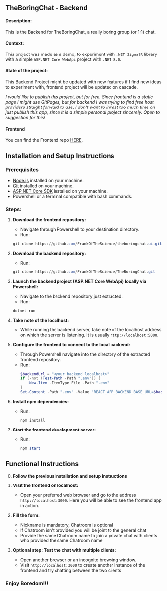 ## TheBoringChat - Backend

#### Description:

This is the Backend for TheBoringChat, a really boring group (or 1:1) chat.

#### Context:

This project was made as a demo, to experiment with `.NET SignalR` library with a simple `ASP.NET Core WebApi` project with `.NET 8.0`.

#### State of the project:

This Backend Project might be updated with new features if I find new ideas to experiment with, frontend project will be updated on cascade.

_I would like to publish this project, but for free. Since frontend is a static page I might use GitPages, but for backend I was trying to find free host providers straight forward to use, I don't want to invest too much time on just publish this app, since it is a simple personal project sincerely. Open to suggestion for this!_

#### Frontend

You can find the Frontend repo [HERE](https://github.com/FrankOfTheScience/theboringchat.ui).

## Installation and Setup Instructions

### Prerequisites
- [Node.js](https://nodejs.org/) installed on your machine.
- [Git](https://git-scm.com/) installed on your machine.
- [ASP.NET Core SDK](https://dotnet.microsoft.com/download) installed on your machine.
- Powershell or a terminal compatible with bash commands.

### Steps:

1. **Download the frontend repository:**
   - Navigate through Powershell to your destination directory.
   - Run:
   ```powershell
   git clone https://github.com/FrankOfTheScience/theboringchat.ui.git
   ```

2. **Download the backend repository:**
   - Run:
   ```powershell
   git clone https://github.com/FrankOfTheScience/TheBoringChat.git
   ```

3. **Launch the backend project (ASP.NET Core WebApi) locally via Powershell:**
   - Navigate to the backend repository just extracted.
   - Run:
   ```powershell
   dotnet run
   ```

4. **Take note of the localhost:**
   - While running the backend server, take note of the localhost address on which the server is listening. It is usually `http://localhost:5000`.

5. **Configure the frontend to connect to the local backend:**
   - Through Powershell navigate into the directory of the extracted frontend repository.
   - Run:
     ```powershell
     $backendUrl = "<your_backend_localhost>"
     If (-not (Test-Path -Path ".env")) {
         New-Item -ItemType File -Path ".env"
     }
     Set-Content -Path ".env" -Value "REACT_APP_BACKEND_BASE_URL=$backendUrl"```

6. **Install npm dependencies:**
   - Run:
     ```powershell
     npm install
     ```

7. **Start the frontend development server:**
   - Run:
     ```powershell
     npm start
     ```


## Functional Instructions

0. **Follow the previous installation and setup instructions**
   
1. **Visit the frontend on localhost:**
   - Open your preferred web browser and go to the address `http://localhost:3000`. Here you will be able to see the frontend app in action.
  
2. **Fill the form:**
   - Nickname is mandatory, Chatroom is optional
   - If Chatroom isn't provided you will be joint to the general chat
   - Provide the same Chatroom name to join a private chat with clients who provided the same Chatroom name

3. **Optional step: Test the chat with multiple clients:**
   - Open another browser or an incognito browsing window.
   - Visit `http://localhost:3000` to create another instance of the frontend and try chatting between the two clients

### Enjoy Boredom!!!


